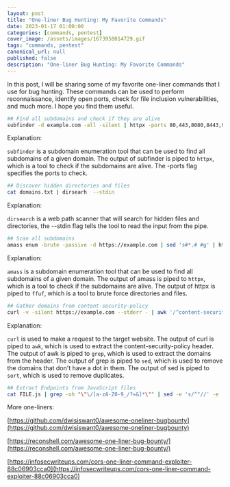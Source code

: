 ```yaml
---
layout: post
title: "One-liner Bug Hunting: My Favorite Commands"
date: 2023-01-17 01:00:00
categories: [commands, pentest]
cover_image: /assets/images/1673958014729.gif
tags: "commands, pentest"
canonical_url: null
published: false
description: "One-liner Bug Hunting: My Favorite Commands"
---
```


In this post, I will be sharing some of my favorite one-liner commands that I use for bug hunting. These commands can be used to perform reconnaissance, identify open ports, check for file inclusion vulnerabilities, and much more. I hope you find them useful.

```bash
## Find all subdomains and check if they are alive
subfinder -d example.com -all -silent | httpx -ports 80,443,8080,8443,9001,9002,9000 -follow-redirects -status-code -title -content-length
```

Explanation:

`subfinder` is a subdomain enumeration tool that can be used to find all subdomains of a given domain. The output of subfinder is piped to `httpx`, which is a tool to check if the subdomains are alive. The -ports flag specifies the ports to check.

```bash
## Discover hidden directories and files
cat domains.txt | dirsearh  --stdin
```

Explanation:

`dirsearch` is a web path scanner that will search for hidden files and directories, the --stdin flag tells the tool to read the input from the pipe.

```bash
## Scan all subdomains
amass enum -brute -passive -d https://example.com | sed 's#*.# #g' | httpx -silent -threads 10 | xargs -I@ sh -c 'ffuf -w wordlist.txt -u @/FUZZ -mc 200'
```

Explanation:

`amass` is a subdomain enumeration tool that can be used to find all subdomains of a given domain. The output of amass is piped to `httpx`, which is a tool to check if the subdomains are alive. The output of httpx is piped to `ffuf`, which is a tool to brute force directories and files.

```bash
## Gather domains from content-security-policy
curl -v -silent https://example.com --stderr - | awk '/^content-security-policy:/' | grep -Eo "[a-zA-Z0-9./?=_-]*" |  sed -e '/\./!d' -e '/[^A-Za-z0-9._-]/d' -e 's/^\.//' | sort -u
```

Explanation:

`curl` is used to make a request to the target website. The output of curl is piped to `awk`, which is used to extract the content-security-policy header. The output of awk is piped to `grep`, which is used to extract the domains from the header. The output of grep is piped to `sed`, which is used to remove the domains that don't have a dot in them. The output of sed is piped to `sort`, which is used to remove duplicates.

```bash
## Extract Endpoints from JavaScript files
cat FILE.js | grep -oh "\"\/[a-zA-Z0-9_/?=&]*\"" | sed -e 's/^"//' -e 's/"$//' | sort -u
```

More one-liners:

[https://github.com/dwisiswant0/awesome-oneliner-bugbounty](https://github.com/dwisiswant0/awesome-oneliner-bugbounty)

[https://reconshell.com/awesome-one-liner-bug-bounty/](https://reconshell.com/awesome-one-liner-bug-bounty/)

[https://infosecwriteups.com/cors-one-liner-command-exploiter-88c06903cca0](https://infosecwriteups.com/cors-one-liner-command-exploiter-88c06903cca0)
